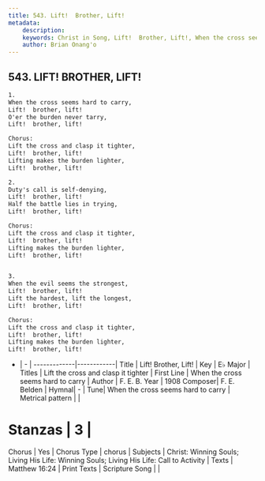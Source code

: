 ```yaml
---
title: 543. Lift!  Brother, Lift!
metadata:
    description: 
    keywords: Christ in Song, Lift!  Brother, Lift!, When the cross seems hard to carry, Lift the cross and clasp it tighter
    author: Brian Onang'o
---
```



## 543. LIFT!  BROTHER, LIFT!

```txt
1.
When the cross seems hard to carry,
Lift!  brother, lift!
O'er the burden never tarry,
Lift!  brother, lift!

Chorus:
Lift the cross and clasp it tighter,
Lift!  brother, lift!
Lifting makes the burden lighter,
Lift!  brother, lift!

2.
Duty's call is self-denying,
Lift!  brother, lift!
Half the battle lies in trying,
Lift!  brother, lift! 

Chorus:
Lift the cross and clasp it tighter,
Lift!  brother, lift!
Lifting makes the burden lighter,
Lift!  brother, lift!


3.
When the evil seems the strongest,
Lift!  brother, lift!
Lift the hardest, lift the longest,
Lift!  brother, lift! 

Chorus:
Lift the cross and clasp it tighter,
Lift!  brother, lift!
Lifting makes the burden lighter,
Lift!  brother, lift!


```

- |   -  |
-------------|------------|
Title | Lift!  Brother, Lift! |
Key | E♭ Major |
Titles | Lift the cross and clasp it tighter |
First Line | When the cross seems hard to carry |
Author | F. E. B.
Year | 1908
Composer| F. E. Belden |
Hymnal|  - |
Tune| When the cross seems hard to carry |
Metrical pattern | |
# Stanzas | 3 |
Chorus | Yes |
Chorus Type | chorus |
Subjects | Christ: Winning Souls; Living His Life: Winning Souls; Living His Life: Call to Activity |
Texts | Matthew 16:24 |
Print Texts | 
Scripture Song |  |
  
